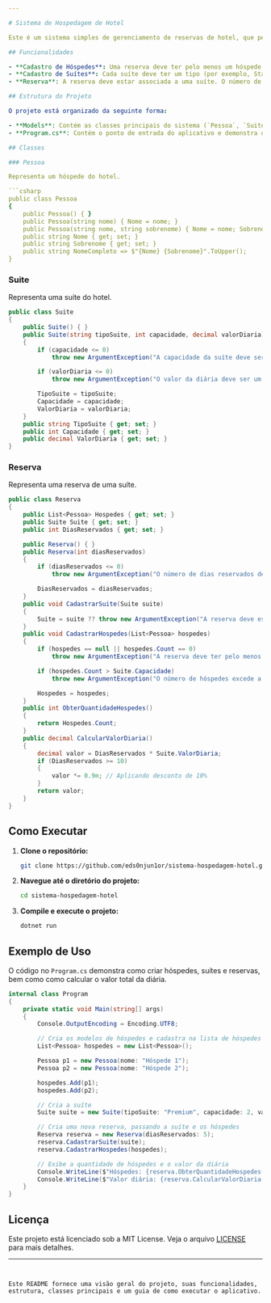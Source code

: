 ```yaml
---

# Sistema de Hospedagem de Hotel

Este é um sistema simples de gerenciamento de reservas de hotel, que permite o cadastro de hóspedes e suítes, bem como a criação e manipulação de reservas. O projeto foi implementado em C# utilizando conceitos de programação orientada a objetos.

## Funcionalidades

- **Cadastro de Hóspedes**: Uma reserva deve ter pelo menos um hóspede. O número de hóspedes não pode exceder a capacidade da suíte.
- **Cadastro de Suítes**: Cada suíte deve ter um tipo (por exemplo, Standard, Deluxe, Suite Presidencial). A capacidade da suíte deve ser um número positivo. O valor da diária deve ser um valor positivo.
- **Reserva**: A reserva deve estar associada a uma suíte. O número de dias reservados deve ser um número positivo. O cálculo do valor total da diária deve considerar o número de dias reservados e o valor da diária da suíte.

## Estrutura do Projeto

O projeto está organizado da seguinte forma:

- **Models**: Contém as classes principais do sistema (`Pessoa`, `Suite`, `Reserva`).
- **Program.cs**: Contém o ponto de entrada do aplicativo e demonstra o uso das classes.

## Classes

### Pessoa

Representa um hóspede do hotel.

```csharp
public class Pessoa
{
    public Pessoa() { }
    public Pessoa(string nome) { Nome = nome; }
    public Pessoa(string nome, string sobrenome) { Nome = nome; Sobrenome = sobrenome; }
    public string Nome { get; set; }
    public string Sobrenome { get; set; }
    public string NomeCompleto => $"{Nome} {Sobrenome}".ToUpper();
}
```

### Suite

Representa uma suíte do hotel.

```csharp
public class Suite
{
    public Suite() { }
    public Suite(string tipoSuite, int capacidade, decimal valorDiaria)
    {
        if (capacidade <= 0)
            throw new ArgumentException("A capacidade da suíte deve ser um número positivo.");

        if (valorDiaria <= 0)
            throw new ArgumentException("O valor da diária deve ser um valor positivo.");

        TipoSuite = tipoSuite;
        Capacidade = capacidade;
        ValorDiaria = valorDiaria;
    }
    public string TipoSuite { get; set; }
    public int Capacidade { get; set; }
    public decimal ValorDiaria { get; set; }
}
```

### Reserva

Representa uma reserva de uma suíte.

```csharp
public class Reserva
{
    public List<Pessoa> Hospedes { get; set; }
    public Suite Suite { get; set; }
    public int DiasReservados { get; set; }

    public Reserva() { }
    public Reserva(int diasReservados)
    {
        if (diasReservados <= 0)
            throw new ArgumentException("O número de dias reservados deve ser um número positivo.");

        DiasReservados = diasReservados;
    }
    public void CadastrarSuite(Suite suite)
    {
        Suite = suite ?? throw new ArgumentException("A reserva deve estar associada a uma suíte.");
    }
    public void CadastrarHospedes(List<Pessoa> hospedes)
    {
        if (hospedes == null || hospedes.Count == 0)
            throw new ArgumentException("A reserva deve ter pelo menos um hóspede.");

        if (hospedes.Count > Suite.Capacidade)
            throw new ArgumentException("O número de hóspedes excede a capacidade da suíte.");

        Hospedes = hospedes;
    }
    public int ObterQuantidadeHospedes()
    {
        return Hospedes.Count;
    }
    public decimal CalcularValorDiaria()
    {
        decimal valor = DiasReservados * Suite.ValorDiaria;
        if (DiasReservados >= 10)
        {
            valor *= 0.9m; // Aplicando desconto de 10%
        }
        return valor;
    }
}
```

## Como Executar

1. **Clone o repositório:**
   ```bash
   git clone https://github.com/eds0njun1or/sistema-hospedagem-hotel.git
   ```

2. **Navegue até o diretório do projeto:**
   ```bash
   cd sistema-hospedagem-hotel
   ```

3. **Compile e execute o projeto:**
   ```bash
   dotnet run
   ```

## Exemplo de Uso

O código no `Program.cs` demonstra como criar hóspedes, suítes e reservas, bem como como calcular o valor total da diária.

```csharp
internal class Program
{
    private static void Main(string[] args)
    {
        Console.OutputEncoding = Encoding.UTF8;

        // Cria os modelos de hóspedes e cadastra na lista de hóspedes
        List<Pessoa> hospedes = new List<Pessoa>();

        Pessoa p1 = new Pessoa(nome: "Hóspede 1");
        Pessoa p2 = new Pessoa(nome: "Hóspede 2");

        hospedes.Add(p1);
        hospedes.Add(p2);

        // Cria a suíte
        Suite suite = new Suite(tipoSuite: "Premium", capacidade: 2, valorDiaria: 30);

        // Cria uma nova reserva, passando a suíte e os hóspedes
        Reserva reserva = new Reserva(diasReservados: 5);
        reserva.CadastrarSuite(suite);
        reserva.CadastrarHospedes(hospedes);

        // Exibe a quantidade de hóspedes e o valor da diária
        Console.WriteLine($"Hóspedes: {reserva.ObterQuantidadeHospedes()}");
        Console.WriteLine($"Valor diária: {reserva.CalcularValorDiaria()}");
    }
}
```

## Licença

Este projeto está licenciado sob a MIT License. Veja o arquivo [LICENSE](LICENSE) para mais detalhes.

---
```


Este README fornece uma visão geral do projeto, suas funcionalidades, estrutura, classes principais e um guia de como executar o aplicativo.

